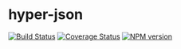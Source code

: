 # hyper-json
[![Build
Status](https://secure.travis-ci.org/cainus/hyper-json.png?branch=master)](http://travis-ci.org/cainus/hyper-json)
[![Coverage Status](https://coveralls.io/repos/cainus/hyper-json/badge.png?branch=master)](https://coveralls.io/r/cainus/hyper-json)
[![NPM version](https://badge.fury.io/js/hyper-json.png)](http://badge.fury.io/js/hyper-json)

